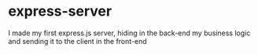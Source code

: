 # express-server
I made my first express.js server, hiding in the back-end my business logic and sending it to the client in the front-end
